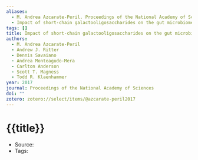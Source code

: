 ```yaml
---
aliases:
  - M. Andrea Azcarate-Peril. Proceedings of the National Academy of Sciences. 2017
  - Impact of short-chain galactooligosaccharides on the gut microbiome of lactose-intolerant individuals
tags: []
title: Impact of short-chain galactooligosaccharides on the gut microbiome of lactose-intolerant individuals
authors:
  - M. Andrea Azcarate-Peril
  - Andrew J. Ritter
  - Dennis Savaiano
  - Andrea Monteagudo-Mera
  - Carlton Anderson
  - Scott T. Magness
  - Todd R. Klaenhammer
year: 2017
journal: Proceedings of the National Academy of Sciences
doi: ""
zotero: zotero://select/items/@azcarate-peril2017
---
```

<!-- START_TEMPLATE -->
# {{title}}

- Source:
- Tags: 
<!-- END_TEMPLATE -->